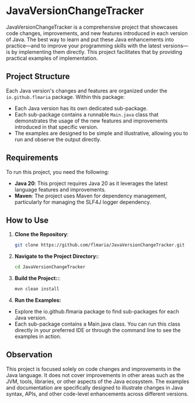 # JavaVersionChangeTracker

JavaVersionChangeTracker is a comprehensive project that showcases code changes, improvements, and new features introduced in each version of Java. The best way to learn and put these Java enhancements into practice—and to improve your programming skills with the latest versions—is by implementing them directly. This project facilitates that by providing practical examples of implementation.

## Project Structure

Each Java version's changes and features are organized under the `io.github.flmaria` package. Within this package:
- Each Java version has its own dedicated sub-package.
- Each sub-package contains a runnable `Main.java` class that demonstrates the usage of the new features and improvements introduced in that specific version.
- The examples are designed to be simple and illustrative, allowing you to run and observe the output directly.

## Requirements

To run this project, you need the following:

- **Java 20**: This project requires Java 20 as it leverages the latest language features and improvements.
- **Maven**: The project uses Maven for dependency management, particularly for managing the SLF4J logger dependency.

## How to Use

1. **Clone the Repository**:
   ```bash
   git clone https://github.com/flmaria/JavaVersionChangeTracker.git
2. **Navigate to the Project Directory:**:
   ```bash
   cd JavaVersionChangeTracker
3. **Build the Project::**:
   ```bash
   mvn clean install
4. **Run the Examples:**
- Explore the io.github.flmaria package to find sub-packages for each Java version.
- Each sub-package contains a Main.java class. You can run this class directly in your preferred IDE or through the command line to see the examples in action.

## Observation

This project is focused solely on code changes and improvements in the Java language. It does not cover improvements in other areas such as the JVM, tools, libraries, or other aspects of the Java ecosystem. The examples and documentation are specifically designed to illustrate changes in Java syntax, APIs, and other code-level enhancements across different versions.